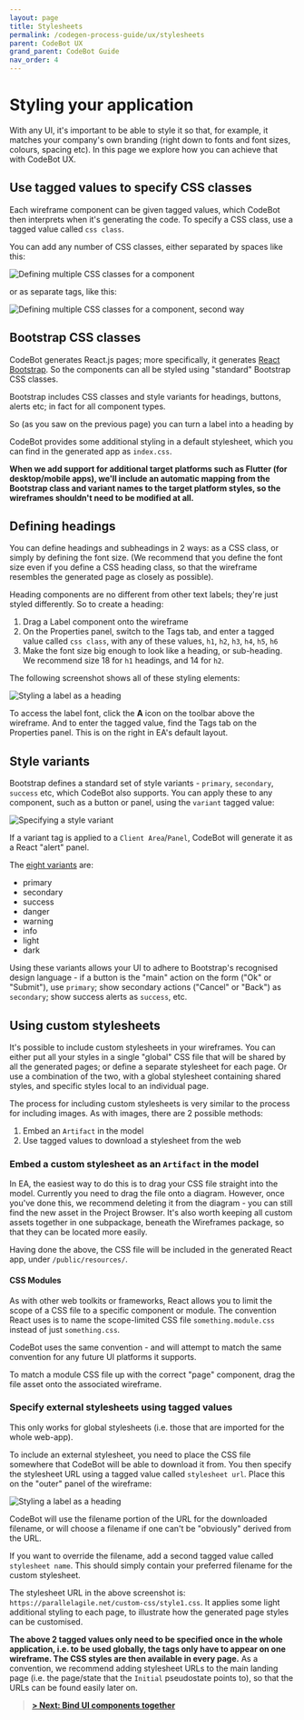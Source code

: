 ```yaml
---
layout: page
title: Stylesheets
permalink: /codegen-process-guide/ux/stylesheets
parent: CodeBot UX
grand_parent: CodeBot Guide
nav_order: 4
---
```


# Styling your application

With any UI, it's important to be able to style it so that, for example, it matches your company's own branding (right down to fonts and font sizes, colours, spacing etc). In this page we explore how you can achieve that with CodeBot UX.


## Use tagged values to specify CSS classes

Each wireframe component can be given tagged values, which CodeBot then interprets when it's generating the code. To specify a CSS class, use a tagged value called `css class`.

You can add any number of CSS classes, either separated by spaces like this:

![Defining multiple CSS classes for a component](../../images/lba/css-classes-1.png "Defining multiple CSS classes for a component")


or as separate tags, like this:

![Defining multiple CSS classes for a component, second way](../../images/lba/css-classes-2.png "Defining multiple CSS classes for a component, second way")

## Bootstrap CSS classes

CodeBot generates React.js pages; more specifically, it generates [React Bootstrap](https://react-bootstrap.github.io/). So the components can all be styled using "standard" Bootstrap CSS classes.

Bootstrap includes CSS classes and style variants for headings, buttons, alerts etc; in fact for all component types.

So (as you saw on the previous page) you can turn a label into a heading by 

CodeBot provides some additional styling in a default stylesheet, which you can find in the generated app as `index.css`.


**When we add support for additional target platforms such as Flutter (for desktop/mobile apps), we'll include an automatic mapping from the Bootstrap class and variant names to the target platform styles, so the wireframes shouldn't need to be modified at all.**

## Defining headings

You can define headings and subheadings in 2 ways: as a CSS class, or simply by defining the font size. (We recommend that you define the font size even if you define a CSS heading class, so that the wireframe resembles the generated page as closely as possible).

Heading components are no different from other text labels; they're just styled differently. So to create a heading:

1. Drag a Label component onto the wireframe
2. On the Properties panel, switch to the Tags tab, and enter a tagged value called `css class`, with any of these values, `h1`, `h2`, `h3`, `h4`, `h5`, `h6`
3. Make the font size big enough to look like a heading, or sub-heading. We recommend size 18 for `h1` headings, and 14 for `h2`.

The following screenshot shows all of these styling elements:

![Styling a label as a heading](../../images/lba/heading-size.png "Styling a label as a heading")

To access the label font, click the **A** icon on the toolbar above the wireframe. And to enter the tagged value, find the Tags tab on the Properties panel. This is on the right in EA's default layout.

## Style variants

Bootstrap defines a standard set of style variants - `primary`, `secondary`, `success` etc, which CodeBot also supports. You can apply these to any component, such as a button or panel, using the `variant` tagged value:

![Specifying a style variant](../../images/lba/variant-primary.png "Specifying a style variant")

If a variant tag is applied to a `Client Area`/`Panel`, CodeBot will generate it as a React "alert" panel.

The [eight variants](https://react-bootstrap.github.io/components/alerts) are:

* primary
* secondary
* success
* danger
* warning
* info
* light
* dark

Using these variants allows your UI to adhere to Bootstrap's recognised design language - if a button is the "main" action on the form ("Ok" or "Submit"), use `primary`; show secondary actions ("Cancel" or "Back") as `secondary`; show success alerts as `success`, etc.

## Using custom stylesheets

It's possible to include custom stylesheets in your wireframes. You can either put all your styles in a single "global" CSS file that will be shared by all the generated pages; or define a separate stylesheet for each page. Or use a combination of the two, with a global stylesheet containing shared styles, and specific styles local to an individual page.


The process for including custom stylesheets is very similar to the process for including images. As with images, there are 2 possible methods:

1. Embed an `Artifact` in the model
2. Use tagged values to download a stylesheet from the web

### Embed a custom stylesheet as an `Artifact` in the model

In EA, the easiest way to do this is to drag your CSS file straight into the model. Currently you need to drag the file onto a diagram. However, once you've done this, we recommend deleting it from the diagram - you can still find the new asset in the Project Browser.  It's also worth keeping all custom assets together in one subpackage, beneath the Wireframes package, so that they can be located more easily.

Having done the above, the CSS file will be included in the generated React app, under `/public/resources/`.

#### CSS Modules

As with other web toolkits or frameworks, React allows you to limit the scope of a CSS file to a specific component or module. The convention React uses is to name the scope-limited CSS file `something.module.css` instead of just `something.css`.

CodeBot uses the same convention - and will attempt to match the same convention for any future UI platforms it supports.

To match a module CSS file up with the correct "page" component, drag the file asset onto the associated wireframe.


### Specify external stylesheets using tagged values

This only works for global stylesheets (i.e. those that are imported for the whole web-app).

To include an external stylesheet, you need to place the CSS file somewhere that CodeBot will be able to download it from. You then specify the stylesheet URL using a tagged value called `stylesheet url`. Place this on the "outer" panel of the wireframe:

![Styling a label as a heading](../../images/lba/stylesheet-url.png "Styling a label as a heading")

CodeBot will use the filename portion of the URL for the downloaded filename, or will choose a filename if one can't be "obviously" derived from the URL.

If you want to override the filename, add a second tagged value called `stylesheet name`. This should simply contain your preferred filename for the custom stylesheet.

The stylesheet URL in the above screenshot is: `https://parallelagile.net/custom-css/style1.css`. It applies some light additional styling to each page, to illustrate how the generated page styles can be customised.

**The above 2 tagged values only need to be specified once in the whole application, i.e. to be used globally, the tags only have to appear on one wireframe. The CSS styles are then available in every page.** As a convention, we recommend adding stylesheet URLs to the main landing page (i.e. the page/state that the `Initial` pseudostate points to), so that the URLs can be found easily later on.



> **[> Next: Bind UI components together](state-bound-components)**
